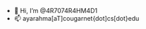 - 👋 Hi, I’m @4R7074R4HM4D1
- 📫 ayarahma[aT]cougarnet{dot]cs[dot}edu

<!---
4R7074R4HM4D1/4R7074R4HM4D1 is a ✨ special ✨ repository because its `README.md` (this file) appears on your GitHub profile.
You can click the Preview link to take a look at your changes.
--->
